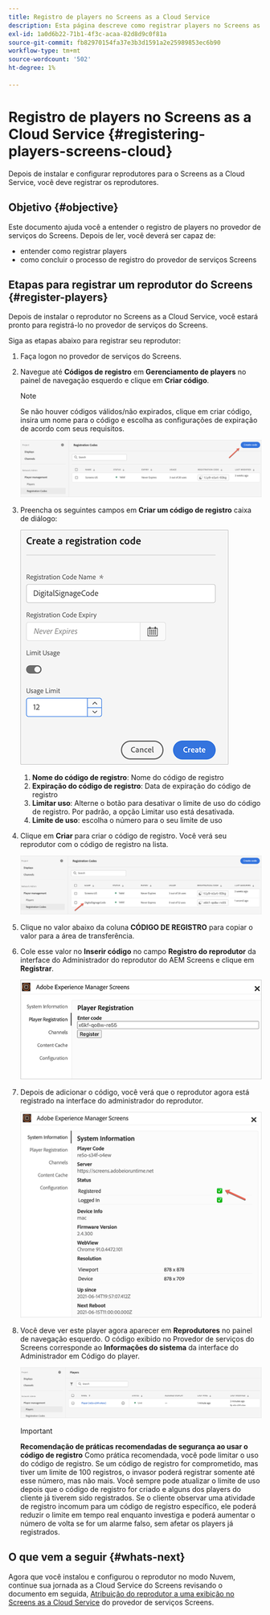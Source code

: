 ```yaml
---
title: Registro de players no Screens as a Cloud Service
description: Esta página descreve como registrar players no Screens as a Cloud Service.
exl-id: 1a0d6b22-71b1-4f3c-acaa-82d8d9c0f81a
source-git-commit: fb82970154fa37e3b3d1591a2e25989853ec6b90
workflow-type: tm+mt
source-wordcount: '502'
ht-degree: 1%

---
```


# Registro de players no Screens as a Cloud Service {#registering-players-screens-cloud}

Depois de instalar e configurar reprodutores para o Screens as a Cloud Service, você deve registrar os reprodutores.

## Objetivo {#objective}

Este documento ajuda você a entender o registro de players no provedor de serviços do Screens. Depois de ler, você deverá ser capaz de:

* entender como registrar players
* como concluir o processo de registro do provedor de serviços Screens

## Etapas para registrar um reprodutor do Screens {#register-players}

Depois de instalar o reprodutor no Screens as a Cloud Service, você estará pronto para registrá-lo no provedor de serviços do Screens.

Siga as etapas abaixo para registrar seu reprodutor:

1. Faça logon no provedor de serviços do Screens.

1. Navegue até **Códigos de registro** em **Gerenciamento de players** no painel de navegação esquerdo e clique em **Criar código**.

   >[!NOTE]
   >Se não houver códigos válidos/não expirados, clique em criar código, insira um nome para o código e escolha as configurações de expiração de acordo com seus requisitos.

   ![imagem](/help/screens-cloud/assets/player/register-player1.png)

1. Preencha os seguintes campos em **Criar um código de registro** caixa de diálogo:

   ![imagem](/help/screens-cloud/assets/player/register-player2.png)

   1. **Nome do código de registro**: Nome do código de registro
   1. **Expiração do código de registro**: Data de expiração do código de registro
   1. **Limitar uso**: Alterne o botão para desativar o limite de uso do código de registro. Por padrão, a opção Limitar uso está desativada.
   1. **Limite de uso**: escolha o número para o seu limite de uso

1. Clique em **Criar** para criar o código de registro. Você verá seu reprodutor com o código de registro na lista.

   ![imagem](/help/screens-cloud/assets/player/register-player3.png)

1. Clique no valor abaixo da coluna **CÓDIGO DE REGISTRO**  para copiar o valor para a área de transferência.

1. Cole esse valor no **Inserir código** no campo **Registro do reprodutor** da interface do Administrador do reprodutor do AEM Screens e clique em **Registrar**.

   ![imagem](/help/screens-cloud/assets/player/register-player4.png)


1. Depois de adicionar o código, você verá que o reprodutor agora está registrado na interface do administrador do reprodutor.

   ![imagem](/help/screens-cloud/assets/player/register-player5.png)

1. Você deve ver este player agora aparecer em **Reprodutores** no painel de navegação esquerdo. O código exibido no Provedor de serviços do Screens corresponde ao **Informações do sistema** da interface do Administrador em Código do player.

   ![imagem](/help/screens-cloud/assets/player/register-player6.png)

   >[!IMPORTANT]
   >**Recomendação de práticas recomendadas de segurança ao usar o código de registro**
   >Como prática recomendada, você pode limitar o uso do código de registro. Se um código de registro for comprometido, mas tiver um limite de 100 registros, o invasor poderá registrar somente até esse número, mas não mais. Você sempre pode atualizar o limite de uso depois que o código de registro for criado e alguns dos players do cliente já tiverem sido registrados. Se o cliente observar uma atividade de registro incomum para um código de registro específico, ele poderá reduzir o limite em tempo real enquanto investiga e poderá aumentar o número de volta se for um alarme falso, sem afetar os players já registrados.


## O que vem a seguir {#whats-next}

Agora que você instalou e configurou o reprodutor no modo Nuvem, continue sua jornada as a Cloud Service do Screens revisando o documento em seguida, [Atribuição do reprodutor a uma exibição no Screens as a Cloud Service](/help/screens-cloud/managing-players-registration/assigning-player-display.md) do provedor de serviços Screens.
